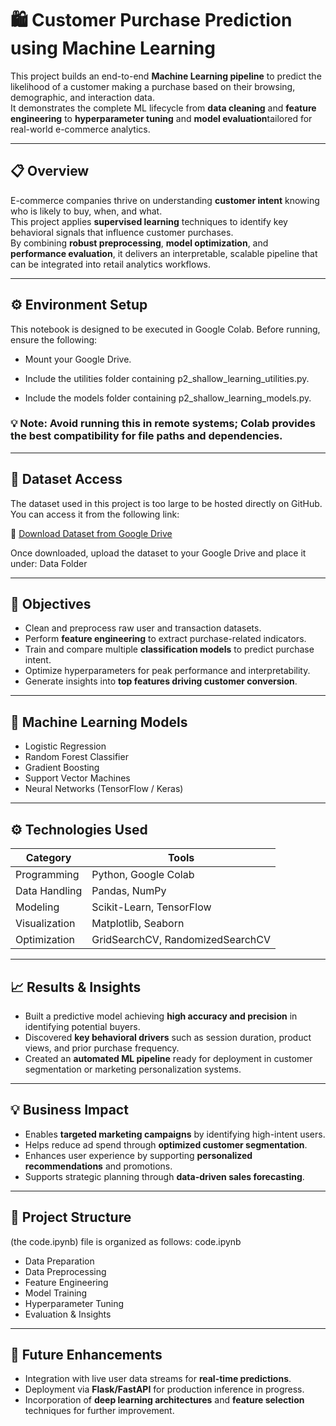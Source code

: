 # 🛍️ Customer Purchase Prediction using Machine Learning

This project builds an end-to-end **Machine Learning pipeline** to predict the likelihood of a customer making a purchase based on their browsing, demographic, and interaction data.  
It demonstrates the complete ML lifecycle from **data cleaning** and **feature engineering** to **hyperparameter tuning** and **model evaluation**tailored for real-world e-commerce analytics.

---

## 📋 Overview
E-commerce companies thrive on understanding **customer intent** knowing who is likely to buy, when, and what.  
This project applies **supervised learning** techniques to identify key behavioral signals that influence customer purchases.  
By combining **robust preprocessing**, **model optimization**, and **performance evaluation**, it delivers an interpretable, scalable pipeline that can be integrated into retail analytics workflows.

---

## ⚙️ Environment Setup
This notebook is designed to be executed in Google Colab.
Before running, ensure the following:

- Mount your Google Drive.

- Include the utilities folder containing p2_shallow_learning_utilities.py.

- Include the models folder containing p2_shallow_learning_models.py.

### 💡 Note: Avoid running this in remote systems; Colab provides the best compatibility for file paths and dependencies.

---

## 📂 Dataset Access

The dataset used in this project is too large to be hosted directly on GitHub.  
You can access it from the following link:

🔗 [Download Dataset from Google Drive]([https://drive.google.com/your_shared_link_here](https://www.kaggle.com/datasets/psparks/instacart-market-basket-analysis))

Once downloaded, upload the dataset to your Google Drive and place it under: Data Folder

---

## 🎯 Objectives
- Clean and preprocess raw user and transaction datasets.  
- Perform **feature engineering** to extract purchase-related indicators.  
- Train and compare multiple **classification models** to predict purchase intent.  
- Optimize hyperparameters for peak performance and interpretability.  
- Generate insights into **top features driving customer conversion**.

---

## 🧠 Machine Learning Models
- Logistic Regression  
- Random Forest Classifier  
- Gradient Boosting  
- Support Vector Machines  
- Neural Networks (TensorFlow / Keras)

---

## ⚙️ Technologies Used
| Category | Tools |
|-----------|-------|
| Programming | Python, Google Colab |
| Data Handling | Pandas, NumPy |
| Modeling | Scikit-Learn, TensorFlow |
| Visualization | Matplotlib, Seaborn |
| Optimization | GridSearchCV, RandomizedSearchCV |

---

## 📈 Results & Insights
- Built a predictive model achieving **high accuracy and precision** in identifying potential buyers.  
- Discovered **key behavioral drivers** such as session duration, product views, and prior purchase frequency.  
- Created an **automated ML pipeline** ready for deployment in customer segmentation or marketing personalization systems.

---

## 💡 Business Impact
- Enables **targeted marketing campaigns** by identifying high-intent users.  
- Helps reduce ad spend through **optimized customer segmentation**.  
- Enhances user experience by supporting **personalized recommendations** and promotions.  
- Supports strategic planning through **data-driven sales forecasting**.

---

## 🧩 Project Structure
(the code.ipynb) file is organized as follows:
code.ipynb
- Data Preparation
- Data Preprocessing
- Feature Engineering
- Model Training
- Hyperparameter Tuning
- Evaluation & Insights


---

## 🚀 Future Enhancements
- Integration with live user data streams for **real-time predictions**.  
- Deployment via **Flask/FastAPI** for production inference in progress.  
- Incorporation of **deep learning architectures** and **feature selection** techniques for further improvement.




